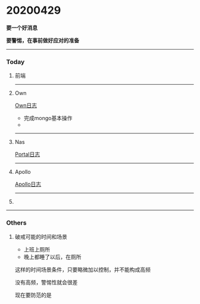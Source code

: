 # 20200429

 **要一个好消息**

**要警惕，在事前做好应对的准备**

---

### Today 

1. 前端

   

   ---

2. Own

   [Own日志](../Project/own/Own日志.md)

   + 完成mongo基本操作
   + 

   

   

   

   

   ---

3. Nas

   [Portal日志](../Project/work/nas/Portal日志.md)

   

   ---

4. Apollo

   [Apollo日志](../Project/apollo/Apollo日志.md)

   

   ---

5. 



---

### Others

1. 破戒可能的时间和场景

   + 上班上厕所
   + 晚上都睡了以后，在厕所

   这样的时间场景条件，只要略微加以控制，并不能构成高频

   没有高频，警惕性就会很差

   现在要防范的是









